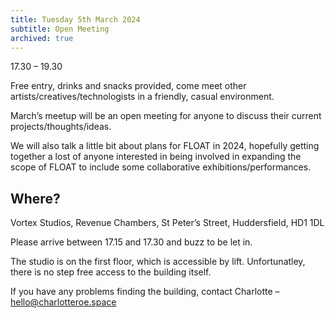 ```yaml
---
title: Tuesday 5th March 2024
subtitle: Open Meeting
archived: true
---
```


17.30 – 19.30

Free entry, drinks and snacks provided, come meet other artists/creatives/technologists in a friendly, casual environment.

March’s meetup will be an open meeting for anyone to discuss their current projects/thoughts/ideas.

We will also talk a little bit about plans for FLOAT in 2024, hopefully getting together a lost of anyone interested in being involved in expanding the scope of FLOAT to include some collaborative exhibitions/performances.

## Where?

Vortex Studios, Revenue Chambers, St Peter’s Street, Huddersfield, HD1 1DL

Please arrive between 17.15 and 17.30 and buzz to be let in.

The studio is on the first floor, which is accessible by lift. Unfortunatley, there is no step free access to the building itself.

If you have any problems finding the building, contact Charlotte – hello@charlotteroe.space
